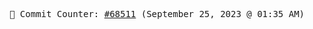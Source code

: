 <p align="center">
    <samp>
        📮 Commit Counter: <a href="https://github.com/Javascript-void0/Javascript-void0/commits/main">#68511</a> (September 25, 2023 @ 01:35 AM)
    </samp>
</p>
